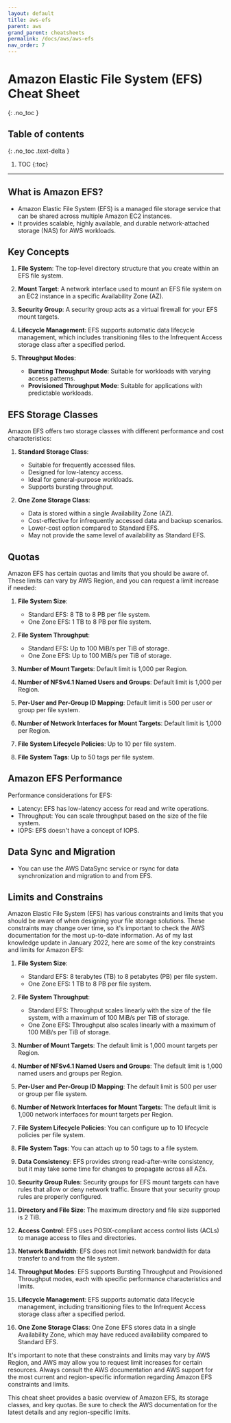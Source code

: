 ```yaml
---
layout: default
title: aws-efs
parent: aws
grand_parent: cheatsheets
permalink: /docs/aws/aws-efs
nav_order: 7
---
```

# Amazon Elastic File System (EFS) Cheat Sheet
{: .no_toc }

## Table of contents
{: .no_toc .text-delta }

1. TOC
{:toc}

---

## What is Amazon EFS?

- Amazon Elastic File System (EFS) is a managed file storage service that can be shared across multiple Amazon EC2 instances.
- It provides scalable, highly available, and durable network-attached storage (NAS) for AWS workloads.

## Key Concepts

1. **File System**: The top-level directory structure that you create within an EFS file system.

2. **Mount Target**: A network interface used to mount an EFS file system on an EC2 instance in a specific Availability Zone (AZ).

3. **Security Group**: A security group acts as a virtual firewall for your EFS mount targets.

4. **Lifecycle Management**: EFS supports automatic data lifecycle management, which includes transitioning files to the Infrequent Access storage class after a specified period.

5. **Throughput Modes**:
    - **Bursting Throughput Mode**: Suitable for workloads with varying access patterns.
    - **Provisioned Throughput Mode**: Suitable for applications with predictable workloads.

## EFS Storage Classes

Amazon EFS offers two storage classes with different performance and cost characteristics:

1. **Standard Storage Class**:
    - Suitable for frequently accessed files.
    - Designed for low-latency access.
    - Ideal for general-purpose workloads.
    - Supports bursting throughput.

2. **One Zone Storage Class**:
    - Data is stored within a single Availability Zone (AZ).
    - Cost-effective for infrequently accessed data and backup scenarios.
    - Lower-cost option compared to Standard EFS.
    - May not provide the same level of availability as Standard EFS.

## Quotas

Amazon EFS has certain quotas and limits that you should be aware of. These limits can vary by AWS Region, and you can request a limit increase if needed:

1. **File System Size**:
    - Standard EFS: 8 TB to 8 PB per file system.
    - One Zone EFS: 1 TB to 8 PB per file system.

2. **File System Throughput**:
    - Standard EFS: Up to 100 MiB/s per TiB of storage.
    - One Zone EFS: Up to 100 MiB/s per TiB of storage.

3. **Number of Mount Targets**: Default limit is 1,000 per Region.

4. **Number of NFSv4.1 Named Users and Groups**: Default limit is 1,000 per Region.

5. **Per-User and Per-Group ID Mapping**: Default limit is 500 per user or group per file system.

6. **Number of Network Interfaces for Mount Targets**: Default limit is 1,000 per Region.

7. **File System Lifecycle Policies**: Up to 10 per file system.

8. **File System Tags**: Up to 50 tags per file system.

## Amazon EFS Performance

Performance considerations for EFS:
- Latency: EFS has low-latency access for read and write operations.
- Throughput: You can scale throughput based on the size of the file system.
- IOPS: EFS doesn't have a concept of IOPS.

## Data Sync and Migration

- You can use the AWS DataSync service or rsync for data synchronization and migration to and from EFS.

## Limits and Constrains

Amazon Elastic File System (EFS) has various constraints and limits that you should be aware of when designing your file 
storage solutions. These constraints may change over time, so it's important to check the AWS documentation for the 
most up-to-date information. As of my last knowledge update in January 2022, here are some of the key constraints 
and limits for Amazon EFS:

1. **File System Size**:
    - Standard EFS: 8 terabytes (TB) to 8 petabytes (PB) per file system.
    - One Zone EFS: 1 TB to 8 PB per file system.

2. **File System Throughput**:
    - Standard EFS: Throughput scales linearly with the size of the file system, with a maximum of 100 MiB/s per TiB of storage.
    - One Zone EFS: Throughput also scales linearly with a maximum of 100 MiB/s per TiB of storage.

3. **Number of Mount Targets**: The default limit is 1,000 mount targets per Region.

4. **Number of NFSv4.1 Named Users and Groups**: The default limit is 1,000 named users and groups per Region.

5. **Per-User and Per-Group ID Mapping**: The default limit is 500 per user or group per file system.

6. **Number of Network Interfaces for Mount Targets**: The default limit is 1,000 network interfaces for mount targets per Region.

7. **File System Lifecycle Policies**: You can configure up to 10 lifecycle policies per file system.

8. **File System Tags**: You can attach up to 50 tags to a file system.

9. **Data Consistency**: EFS provides strong read-after-write consistency, but it may take some time for changes to propagate across all AZs.

10. **Security Group Rules**: Security groups for EFS mount targets can have rules that allow or deny network traffic. Ensure that your security group rules are properly configured.

11. **Directory and File Size**: The maximum directory and file size supported is 2 TiB.

12. **Access Control**: EFS uses POSIX-compliant access control lists (ACLs) to manage access to files and directories.

13. **Network Bandwidth**: EFS does not limit network bandwidth for data transfer to and from the file system.

14. **Throughput Modes**: EFS supports Bursting Throughput and Provisioned Throughput modes, each with specific performance characteristics and limits.

15. **Lifecycle Management**: EFS supports automatic data lifecycle management, including transitioning files to the Infrequent Access storage class after a specified period.

16. **One Zone Storage Class**: One Zone EFS stores data in a single Availability Zone, which may have reduced availability compared to Standard EFS.

It's important to note that these constraints and limits may vary by AWS Region, and AWS may allow you to request limit increases for certain resources. Always consult the AWS documentation and AWS support for the most current and region-specific information regarding Amazon EFS constraints and limits.

This cheat sheet provides a basic overview of Amazon EFS, its storage classes, and key quotas. Be sure to check the AWS documentation for the latest details and any region-specific limits.
